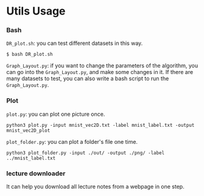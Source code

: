 # Utils Usage

### Bash

`DR_plot.sh`: you can test different datasets in this way.
```Vim
$ bash DR_plot.sh
```

`Graph_Layout.py`: if you want to change the parameters of the algorithm, you can go into the `Graph_Layout.py`, and make some changes in it. If there are many datasets to test, you can also write a bash script to run the `Graph_Layout.py`.

### Plot
`plot.py`: you can plot one picture once.
```
python3 plot.py -input mnist_vec2D.txt -label mnist_label.txt -output mnist_vec2D_plot
```

`plot_folder.py`: you can plot a folder's file one time.
```
python3 plot_folder.py -input ./out/ -output ./png/ -label ../mnist_label.txt
```

### lecture downloader

It can help you download all lecture notes from a webpage in one step.